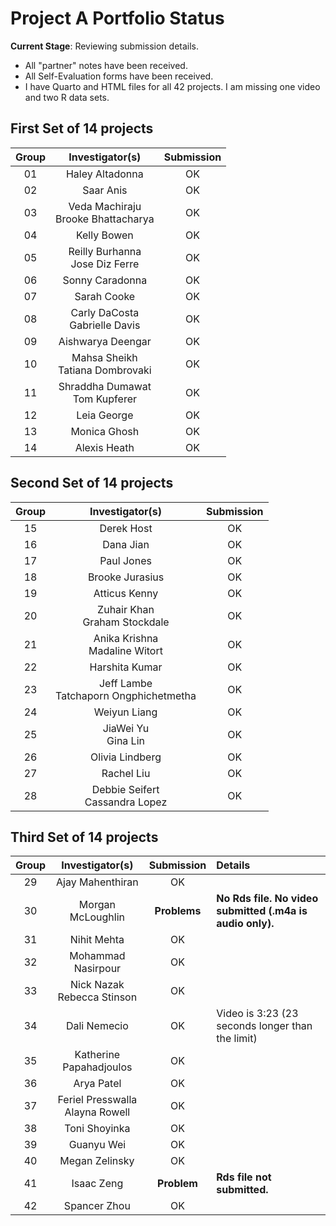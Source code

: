 # Project A Portfolio Status

**Current Stage**: Reviewing submission details.

- All "partner" notes have been received.
- All Self-Evaluation forms have been received.
- I have Quarto and HTML files for all 42 projects. I am missing one video and two R data sets.

## First Set of 14 projects

Group | Investigator(s) | Submission | 
:---: | :----------------: | :-------: | 
01 | Haley Altadonna | OK | 
02 | Saar Anis | OK
03 | Veda Machiraju <br /> Brooke Bhattacharya | OK
04 | Kelly Bowen | OK
05 | Reilly Burhanna <br /> Jose Diz Ferre | OK
06 | Sonny Caradonna | OK
07 | Sarah Cooke | OK
08 | Carly DaCosta <br /> Gabrielle Davis | OK
09 | Aishwarya Deengar | OK
10 | Mahsa Sheikh <br /> Tatiana Dombrovaki | OK
11 | Shraddha Dumawat <br /> Tom Kupferer | OK
12 | Leia George | OK
13 | Monica Ghosh | OK
14 | Alexis Heath | OK

## Second Set of 14 projects

Group | Investigator(s) | Submission | 
:---: | :----------------: | :-------: | 
15 | Derek Host | OK
16 | Dana Jian | OK
17 | Paul Jones | OK
18 | Brooke Jurasius | OK | Video is 3:21 (21 seconds longer than the limit)
19 | Atticus Kenny | OK
20 | Zuhair Khan <br /> Graham Stockdale | OK
21 | Anika Krishna <br /> Madaline Witort | OK
22 | Harshita Kumar | OK
23 | Jeff Lambe <br /> Tatchaporn Ongphichetmetha | OK
24 | Weiyun Liang | OK
25 | JiaWei Yu <br /> Gina Lin | OK
26 | Olivia Lindberg | OK
27 | Rachel Liu | OK
28 | Debbie Seifert <br /> Cassandra Lopez | OK

## Third Set of 14 projects

Group | Investigator(s) | Submission | Details
:---: | :----------------: | :-------: | :---------------------------------------------------
29 | Ajay Mahenthiran | OK
30 | Morgan McLoughlin | **Problems** | **No Rds file. No video submitted (.m4a is audio only).**
31 | Nihit Mehta | OK
32 | Mohammad Nasirpour | OK
33 | Nick Nazak <br /> Rebecca Stinson | OK
34 | Dali Nemecio | OK | Video is 3:23 (23 seconds longer than the limit)
35 | Katherine Papahadjoulos | OK
36 | Arya Patel | OK
37 | Feriel Presswalla <br /> Alayna Rowell | OK
38 | Toni Shoyinka | OK
39 | Guanyu Wei | OK
40 | Megan Zelinsky | OK
41 | Isaac Zeng | **Problem** | **Rds file not submitted.** 
42 | Spancer Zhou | OK
